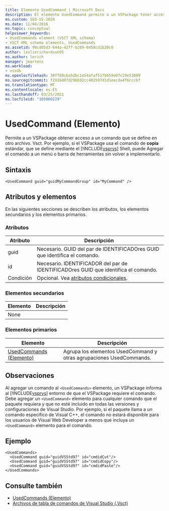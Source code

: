 ```yaml
---
title: Elemento UsedCommand | Microsoft Docs
description: El elemento UsedCommand permite a un VSPackage tener acceso a un comando que se define en otro archivo. Vsct.
ms.custom: SEO-VS-2020
ms.date: 11/04/2016
ms.topic: conceptual
helpviewer_keywords:
- UsedCommands element (VSCT XML schema)
- VSCT XML schema elements, UsedCommands
ms.assetid: 99cd05d3-644a-42ff-b289-8458cd1b20c0
author: leslierichardson95
ms.author: lerich
manager: jmartens
ms.workload:
- vssdk
ms.openlocfilehash: 30ff89cba5dbc1e54afaf51fb659e07c29e53009
ms.sourcegitcommit: f2916d8fd296b92cc402597d1d1eecda4f6cccbf
ms.translationtype: MT
ms.contentlocale: es-ES
ms.lasthandoff: 03/25/2021
ms.locfileid: "105060229"
---
```

# <a name="usedcommand-element"></a>UsedCommand (Elemento)
Permite a un VSPackage obtener acceso a un comando que se define en otro archivo. Vsct. Por ejemplo, si el VSPackage usa el comando de **copia** estándar, que se define mediante el [!INCLUDE[vsprvs](../code-quality/includes/vsprvs_md.md)] Shell, puede Agregar el comando a un menú o barra de herramientas sin volver a implementarlo.

## <a name="syntax"></a>Sintaxis

```
<UsedCommand guid="guidMyCommandGroup" id="MyCommand" />
```

## <a name="attributes-and-elements"></a>Atributos y elementos
 En las siguientes secciones se describen los atributos, los elementos secundarios y los elementos primarios.

### <a name="attributes"></a>Atributos

|Atributo|Descripción|
|---------------|-----------------|
|guid|Necesario. GUID del par de IDENTIFICADOres GUID que identifica el comando.|
|id|Necesario. IDENTIFICADOR del par de IDENTIFICADOres GUID que identifica el comando.|
|Condición|Opcional. Vea [atributos condicionales](../extensibility/vsct-xml-schema-conditional-attributes.md).|

### <a name="child-elements"></a>Elementos secundarios

|Elemento|Descripción|
|-------------|-----------------|
|None||

### <a name="parent-elements"></a>Elementos primarios

|Elemento|Descripción|
|-------------|-----------------|
|[UsedCommands (Elemento)](../extensibility/usedcommands-element.md)|Agrupa los elementos UsedCommand y otras agrupaciones UsedCommands.|

## <a name="remarks"></a>Observaciones
 Al agregar un comando al `<UsedCommands>` elemento, un VSPackage informa al [!INCLUDE[vsprvs](../code-quality/includes/vsprvs_md.md)] entorno de que el VSPackage requiere el comando. Debe agregar un `<UsedCommand>` elemento para cualquier comando que el paquete requiera y que no esté incluido en todas las versiones y configuraciones de Visual Studio. Por ejemplo, si el paquete llama a un comando específico de Visual C++, el comando no estará disponible para los usuarios de Visual Web Developer a menos que incluya un `<UsedCommand>` elemento para el comando.

## <a name="example"></a>Ejemplo

```
<UsedCommands>
  <UsedCommand guid="guidVSStd97" id="cmdidCut"/>
  <UsedCommand guid="guidVSStd97" id="cmdidCopy"/>
  <UsedCommand guid="guidVSStd97" id="cmdidPaste"/>
</UsedCommands>
```

## <a name="see-also"></a>Consulte también
- [UsedCommands (Elemento)](../extensibility/usedcommands-element.md)
- [Archivos de tabla de comandos de Visual Studio (.Vsct)](../extensibility/internals/visual-studio-command-table-dot-vsct-files.md)
